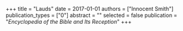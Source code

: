 +++
title = "Lauds"
date = 2017-01-01
authors = ["Innocent Smith"]
publication_types = ["0"]
abstract = ""
selected = false
publication = "*Encyclopedia of the Bible and Its Reception*"
+++

